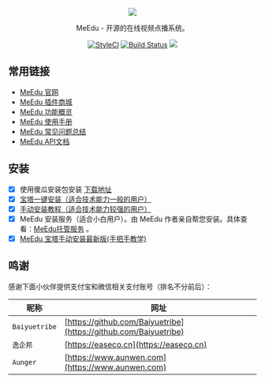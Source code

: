 <p align="center"><img src="public/images/meedu.png"/></p>
<p align="center">MeEdu - 开源的在线视频点播系统。</p>
<p align="center">
<a href="https://github.styleci.io/repos/127536154"><img src="https://github.styleci.io/repos/127536154/shield?branch=master" alt="StyleCI"></a>
<a href="https://travis-ci.org/Qsnh/meedu"><img src="https://travis-ci.org/Qsnh/meedu.svg?branch=master" alt="Build Status"></a>
<a href="https://codecov.io/gh/Qsnh/meedu">
  <img src="https://codecov.io/gh/Qsnh/meedu/branch/master/graph/badge.svg" />
</a>
</p>

## 常用链接

- [MeEdu 官网](https://meedu.vip)
- [MeEdu 插件商城](https://meedu.vip/addons)
- [MeEdu 功能概览](https://www.yuque.com/meedu/fvvkbf/gkg87z)
- [MeEdu 使用手册](https://www.yuque.com/meedu/fvvkbf)
- [MeEdu 常见问题总结](https://www.yuque.com/meedu/yr7rek)
- [MeEdu API文档](https://meedu-v2-xiaoteng.doc.coding.io/)

## 安装

- [x] 使用傻瓜安装包安装 [下载地址](https://www.yuque.com/meedu/kbanfm)
- [x] [宝塔一键安装（适合技术能力一般的用户）](https://www.yuque.com/meedu/fvvkbf/qvb006)
- [x] [手动安装教程（适合技术能力较强的用户）](https://www.yuque.com/meedu/fvvkbf/hhl2wk)
- [x] MeEdu 安装服务（适合小白用户）。由 MeEdu 作者亲自帮您安装。具体查看：[MeEdu托管服务](https://meedu.vip/topic/205) 。
- [x] [MeEdu 宝塔手动安装最新版(手把手教学)](https://www.yuque.com/meedu/fvvkbf/gkape0)

## 鸣谢

感谢下面小伙伴提供支付宝和微信相关支付账号（排名不分前后）：  

| 昵称 | 网址 |
| --- | --- |
| `Baiyuetribe` | [https://github.com/Baiyuetribe](https://github.com/Baiyuetribe) |
| `逸企邦` | [https://easeco.cn](https://easeco.cn) |
| `Aunger` | [https://www.aunwen.com](https://www.aunwen.com) |